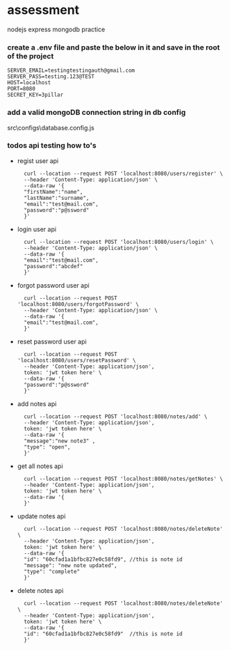 # assessment

nodejs express mongodb practice

### create a .env file and paste the below in it and save in the root of the project

    SERVER_EMAIL=testingtestingauth@gmail.com
    SERVER_PASS=testing.123@TEST
    HOST=localhost
    PORT=8080
    SECRET_KEY=3pillar

### add a valid mongoDB connection string in db config

src\configs\database.config.js

### todos api testing how to's

- regist user api

    	curl --location --request POST 'localhost:8080/users/register' \
    	--header 'Content-Type: application/json' \
    	--data-raw '{
    	"firstName":"name",
    	"lastName":"surname",
    	"email":"test@mail.com",
    	"password":"p@ssword"
    	}'

- login user api

    	curl --location --request POST 'localhost:8080/users/login' \
    	--header 'Content-Type: application/json' \
    	--data-raw '{
    	"email":"test@mail.com",
    	"password":"abcdef"
    	}'

* forgot password user api

    	curl --location --request POST 'localhost:8080/users/forgotPassword' \
    	--header 'Content-Type: application/json' \
    	--data-raw '{
    	"email":"test@mail.com",
    	}'

* reset password user api

    	curl --location --request POST 'localhost:8080/users/resetPassword' \
    	--header 'Content-Type: application/json',
    	token: 'jwt token here' \
    	--data-raw '{
    	"password":"p@ssword"
    	}'

* add notes api

    	curl --location --request POST 'localhost:8080/notes/add' \
    	--header 'Content-Type: application/json',
    	token: 'jwt token here' \
    	--data-raw '{
    	"message":"new note3" ,
    	"type": "open",
    	}'

* get all notes api

    	curl --location --request POST 'localhost:8080/notes/getNotes' \
    	--header 'Content-Type: application/json',
    	token: 'jwt token here' \
    	--data-raw '{
    	}'

* update notes api

    	curl --location --request POST 'localhost:8080/notes/deleteNote' \
    	--header 'Content-Type: application/json',
    	token: 'jwt token here' \
    	--data-raw '{
    	"id": "60cfad1a1bfbc827e0c58fd9", //this is note id
    	"message": "new note updated",
    	"type": "complete"
    	}'

* delete notes api

    	curl --location --request POST 'localhost:8080/notes/deleteNote' \
    	--header 'Content-Type: application/json',
    	token: 'jwt token here' \
    	--data-raw '{
    	"id": "60cfad1a1bfbc827e0c58fd9"  //this is note id
    	}'